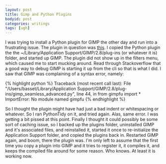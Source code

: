 ```yaml
---
layout: post
title: Gimp and Python Plugins
bodyid: post
categories: writings
tags: [ugh]
---
```


I was trying to install a Python plugin for GIMP the other day and run into a frustrating issue. The plugin in question was <a href="http://registry.gimp.org/node/28112" target="_blank">this</a>. I copied the Python plugin the the ~/Library/Application Support/GIMP/2.8/plug-ins (or whatever it is) folder, and started up GIMP. The plugin did not show up in the filters menu, which caused me to start mucking around. Read through Stackoverflow that a good way to debug GIMP is starting it up from the cli so that is what I did. I saw that GIMP was complaining of a syntax error, namely:

{% highlight python %}
Traceback (most recent call last):
  File "/Users/basset/Library/Application Support/GIMP/2.8/plug-ins/gimp_seamless_advanced.py", line 44, in <module>
    from gimpfu import *
ImportError: No module named gimpfu
{% endhighlight %}

So I thought the plugin might have had just a bad indent or whitespacing or whatever. So I ran PythonTidy on it, and tried again. Alas, same error. I was getting a bit pissed at this point. Finally I thought it could possibly be some sort of caching issue, so I backed up the plugins folder, uninstalled GIMP and it's associated files, and reinstalled it, started it once to re-initialize the Application Support folder, and copied the plugins back in. Restarted GIMP again, and boom, there the plugin was. I'm only left to assume that the first time you copy a plugin into GIMP and it tries to register it, it compiles it, and keeps the compiled file around for some reason. Who knows. At least it is working now.
